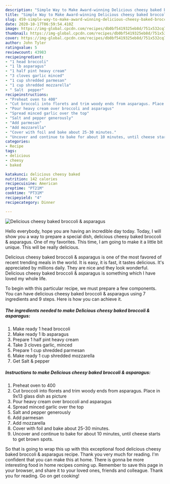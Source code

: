 ```yaml
---
description: "Simple Way to Make Award-winning Delicious cheesy baked broccoli &amp;amp; asparagus"
title: "Simple Way to Make Award-winning Delicious cheesy baked broccoli &amp;amp; asparagus"
slug: 459-simple-way-to-make-award-winning-delicious-cheesy-baked-broccoli-and-amp-asparagus
date: 2020-10-17T06:59:54.410Z
image: https://img-global.cpcdn.com/recipes/db0bf5419325eb8d/751x532cq70/delicious-cheesy-baked-broccoli-asparagus-recipe-main-photo.jpg
thumbnail: https://img-global.cpcdn.com/recipes/db0bf5419325eb8d/751x532cq70/delicious-cheesy-baked-broccoli-asparagus-recipe-main-photo.jpg
cover: https://img-global.cpcdn.com/recipes/db0bf5419325eb8d/751x532cq70/delicious-cheesy-baked-broccoli-asparagus-recipe-main-photo.jpg
author: John Tyler
ratingvalue: 5
reviewcount: 43983
recipeingredient:
- "1 head broccoli"
- "1 lb asparagus"
- "1 half pint heavy cream"
- "3 cloves garlic minced"
- "1 cup shredded parmesan"
- "1 cup shredded mozzarella"
- " Salt  pepper"
recipeinstructions:
- "Preheat oven to 400"
- "Cut broccoli into florets and trim woody ends from asparagus. Place in 9x13 glass dish as picture"
- "Pour heavy cream over broccoli and asparagus"
- "Spread minced garlic over the top"
- "Salt and pepper generously"
- "Add parmesan"
- "Add mozzarella"
- "Cover with foil and bake about 25-30 minutes."
- "Uncover and continue to bake for about 10 minutes, until cheese starts to get brown spots."
categories:
- Recipe
tags:
- delicious
- cheesy
- baked

katakunci: delicious cheesy baked 
nutrition: 142 calories
recipecuisine: American
preptime: "PT21M"
cooktime: "PT31M"
recipeyield: "4"
recipecategory: Dinner

---
```



![Delicious cheesy baked broccoli &amp; asparagus](https://img-global.cpcdn.com/recipes/db0bf5419325eb8d/751x532cq70/delicious-cheesy-baked-broccoli-asparagus-recipe-main-photo.jpg)

Hello everybody, hope you are having an incredible day today. Today, I will show you a way to prepare a special dish, delicious cheesy baked broccoli &amp; asparagus. One of my favorites. This time, I am going to make it a little bit unique. This will be really delicious.

Delicious cheesy baked broccoli &amp; asparagus is one of the most favored of recent trending meals in the world. It is easy, it is fast, it tastes delicious. It's appreciated by millions daily. They are nice and they look wonderful. Delicious cheesy baked broccoli &amp; asparagus is something which I have loved my whole life.




To begin with this particular recipe, we must prepare a few components. You can have delicious cheesy baked broccoli &amp; asparagus using 7 ingredients and 9 steps. Here is how you can achieve it.

<!--inarticleads1-->

##### The ingredients needed to make Delicious cheesy baked broccoli &amp; asparagus:

1. Make ready 1 head broccoli
1. Make ready 1 lb asparagus
1. Prepare 1 half pint heavy cream
1. Take 3 cloves garlic, minced
1. Prepare 1 cup shredded parmesan
1. Make ready 1 cup shredded mozzarella
1. Get  Salt &amp; pepper




<!--inarticleads2-->

##### Instructions to make Delicious cheesy baked broccoli &amp; asparagus:

1. Preheat oven to 400
1. Cut broccoli into florets and trim woody ends from asparagus. Place in 9x13 glass dish as picture
1. Pour heavy cream over broccoli and asparagus
1. Spread minced garlic over the top
1. Salt and pepper generously
1. Add parmesan
1. Add mozzarella
1. Cover with foil and bake about 25-30 minutes.
1. Uncover and continue to bake for about 10 minutes, until cheese starts to get brown spots.




So that is going to wrap this up with this exceptional food delicious cheesy baked broccoli &amp; asparagus recipe. Thank you very much for reading. I'm confident that you can make this at home. There is gonna be more interesting food in home recipes coming up. Remember to save this page in your browser, and share it to your loved ones, friends and colleague. Thank you for reading. Go on get cooking!
